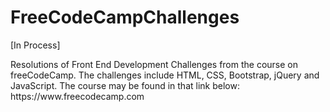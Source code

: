 # FreeCodeCampChallenges

[In Process]
<p>Resolutions of Front End Development Challenges from the course on freeCodeCamp.
The challenges include HTML, CSS, Bootstrap, jQuery and JavaScript.
The course may be found in that link below: https://www.freecodecamp.com</p>
